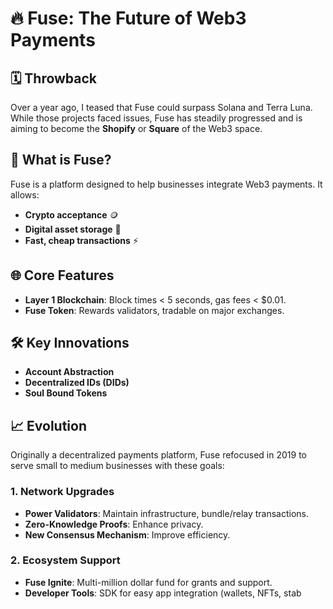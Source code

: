 # 🔥 Fuse: The Future of Web3 Payments

## 🗓️ Throwback
Over a year ago, I teased that Fuse could surpass Solana and Terra Luna. While those projects faced issues, Fuse has steadily progressed and is aiming to become the **Shopify** or **Square** of the Web3 space.

## 🚀 What is Fuse?
Fuse is a platform designed to help businesses integrate Web3 payments. It allows:
- **Crypto acceptance** 🪙
- **Digital asset storage** 💼
- **Fast, cheap transactions** ⚡

## 🌐 Core Features
- **Layer 1 Blockchain**: Block times < 5 seconds, gas fees < $0.01.
- **Fuse Token**: Rewards validators, tradable on major exchanges.

## 🛠️ Key Innovations
- **Account Abstraction**
- **Decentralized IDs (DIDs)**
- **Soul Bound Tokens**

## 📈 Evolution
Originally a decentralized payments platform, Fuse refocused in 2019 to serve small to medium businesses with these goals:

### 1. Network Upgrades
- **Power Validators**: Maintain infrastructure, bundle/relay transactions.
- **Zero-Knowledge Proofs**: Enhance privacy.
- **New Consensus Mechanism**: Improve efficiency.

### 2. Ecosystem Support
- **Fuse Ignite**: Multi-million dollar fund for grants and support.
- **Developer Tools**: SDK for easy app integration (wallets, NFTs, stab
